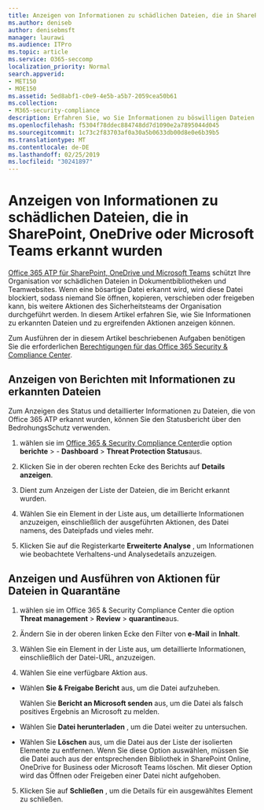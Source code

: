 ```yaml
---
title: Anzeigen von Informationen zu schädlichen Dateien, die in SharePoint, OneDrive oder Microsoft Teams erkannt wurden
ms.author: deniseb
author: denisebmsft
manager: laurawi
ms.audience: ITPro
ms.topic: article
ms.service: O365-seccomp
localization_priority: Normal
search.appverid:
- MET150
- MOE150
ms.assetid: 5ed8abf1-c0e9-4e5b-a5b7-2059cea50b61
ms.collection:
- M365-security-compliance
description: Erfahren Sie, wo Sie Informationen zu böswilligen Dateien anzeigen können, die in SharePoint, OneDrive oder Teams erkannt werden, und wie Sie Maßnahmen für diese Dateien ergreifen.
ms.openlocfilehash: f5304f78ddec884748dd7d1090e2a7895044d045
ms.sourcegitcommit: 1c73c2f83703af0a30a5b0633db00d8e0e6b39b5
ms.translationtype: MT
ms.contentlocale: de-DE
ms.lasthandoff: 02/25/2019
ms.locfileid: "30241897"
---
```

# <a name="view-information-about-malicious-files-detected-in-sharepoint-onedrive-or-microsoft-teams"></a>Anzeigen von Informationen zu schädlichen Dateien, die in SharePoint, OneDrive oder Microsoft Teams erkannt wurden

[Office 365 ATP für SharePoint, OneDrive und Microsoft Teams](atp-for-spo-odb-and-teams.md) schützt Ihre Organisation vor schädlichen Dateien in Dokumentbibliotheken und Teamwebsites. Wenn eine bösartige Datei erkannt wird, wird diese Datei blockiert, sodass niemand Sie öffnen, kopieren, verschieben oder freigeben kann, bis weitere Aktionen des Sicherheitsteams der Organisation durchgeführt werden. In diesem Artikel erfahren Sie, wie Sie Informationen zu erkannten Dateien und zu ergreifenden Aktionen anzeigen können. 

Zum Ausführen der in diesem Artikel beschriebenen Aufgaben benötigen Sie die erforderlichen [Berechtigungen für das Office 365 Security &amp; Compliance Center](permissions-in-the-security-and-compliance-center.md). 
  
## <a name="view-reports-with-information-about-detected-files"></a>Anzeigen von Berichten mit Informationen zu erkannten Dateien

Zum Anzeigen des Status und detaillierter Informationen zu Dateien, die von Office 365 ATP erkannt wurden, können Sie den Statusbericht über den BedrohungsSchutz verwenden.
  
1. wählen sie im [Office 365 &amp; Security Compliance Center](https://protection.office.com)die option **berichte** \> - **Dashboard** \> **Threat Protection Status**aus.
    
2. Klicken Sie in der oberen rechten Ecke des Berichts auf **Details anzeigen**.
    
3. Dient zum Anzeigen der Liste der Dateien, die im Bericht erkannt wurden.
    
4. Wählen Sie ein Element in der Liste aus, um detaillierte Informationen anzuzeigen, einschließlich der ausgeführten Aktionen, des Datei namens, des Dateipfads und vieles mehr.
    
5. Klicken Sie auf die Registerkarte **Erweiterte Analyse** , um Informationen wie beobachtete Verhaltens-und Analysedetails anzuzeigen. 
  
## <a name="view-and-take-action-on-files-in-quarantine"></a>Anzeigen und Ausführen von Aktionen für Dateien in Quarantäne

1. wählen sie im Office 365 &amp; Security Compliance Center die option **Threat management** \> **Review** \> **quarantine**aus.
    
2. Ändern Sie in der oberen linken Ecke den Filter von **e-Mail** in **Inhalt**.
    
3. Wählen Sie ein Element in der Liste aus, um detaillierte Informationen, einschließlich der Datei-URL, anzuzeigen.
    
4. Wählen Sie eine verfügbare Aktion aus.
    
  - Wählen **Sie &amp; Freigabe Bericht** aus, um die Datei aufzuheben. 
    
    Wählen Sie **Bericht an Microsoft senden** aus, um die Datei als falsch positives Ergebnis an Microsoft zu melden. 
    
  - Wählen Sie **Datei herunterladen** , um die Datei weiter zu untersuchen. 
    
  - Wählen Sie **Löschen** aus, um die Datei aus der Liste der isolierten Elemente zu entfernen. Wenn Sie diese Option auswählen, müssen Sie die Datei auch aus der entsprechenden Bibliothek in SharePoint Online, OneDrive for Business oder Microsoft Teams löschen. Mit dieser Option wird das Öffnen oder Freigeben einer Datei nicht aufgehoben. 
    
5. Klicken Sie auf **Schließen** , um die Details für ein ausgewähltes Element zu schließen. 
  
  

